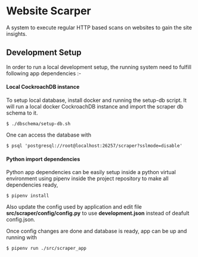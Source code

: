 # Website Scarper

A system to execute regular HTTP based scans on websites to gain the site insights.


## Development Setup

In order to run a local development setup, the running system need to fulfill following app dependencies :-


#### Local CockroachDB instance

To setup local database, install docker and running the setup-db script. It will run a local docker CockroachDB instance and import the scraper db schema to it.

    $ ./dbschema/setup-db.sh

One can access the database with

    $ psql 'postgresql://root@localhost:26257/scraper?sslmode=disable'


#### Python import dependencies

Python app dependencies can be easily setup inside a python virtual environment using pipenv inside the project repository to make all dependencies ready,

    $ pipenv install


Also update the config used by application and edit file **src/scraper/config/config.py** to use **development.json** instead of deafult config.json.

Once config changes are done and database is ready, app can be up and running with

    $ pipenv run ./src/scraper_app
